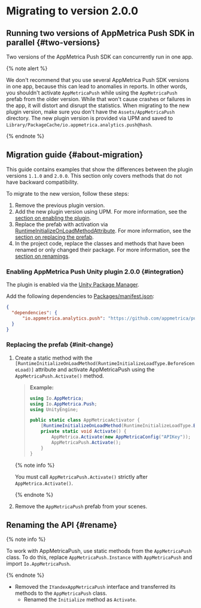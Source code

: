 # Migrating to version 2.0.0

## Running two versions of AppMetrica Push SDK in parallel {#two-versions}

Two versions of the AppMetrica Push SDK can concurrently run in one app.

{% note alert %}

We don't recommend that you use several AppMetrica Push SDK versions in one app, because this can lead to anomalies in reports. In other words, you shouldn't activate `AppMetricaPush` while using the `AppMetricaPush` prefab from the older version. While that won't cause crashes or failures in the app, it will distort and disrupt the statistics. When migrating to the new plugin version, make sure you don't have the `Assets/AppMetricaPush` directory. The new plugin version is provided via UPM and saved to `Library/PackageCache/io.appmetrica.analytics.push@hash`.

{% endnote %}

## Migration guide {#about-migration}

This guide contains examples that show the differences between the plugin versions `1.1.0` and `2.0.0`. This section only covers methods that do not have backward compatibility.

To migrate to the new version, follow these steps:

1. Remove the previous plugin version.
2. Add the new plugin version using UPM. For more information, see the [section on enabling the plugin](#integration).
3. Replace the prefab with activation via [RuntimeInitializeOnLoadMethodAttribute](https://docs.unity3d.com/ScriptReference/RuntimeInitializeOnLoadMethodAttribute.html). For more information, see the [section on replacing the prefab](#init-change).
4. In the project code, replace the classes and methods that have been renamed or only changed their package. For more information, see the [section on renamings](#rename).

### Enabling AppMetrica Push Unity plugin 2.0.0 {#integration}

The plugin is enabled via the [Unity Package Manager](https://docs.unity3d.com/Manual/Packages.html).

Add the following dependencies to [Packages/manifest.json](https://docs.unity3d.com/Manual/upm-manifestPrj.html):

```json translate=no
{
  "dependencies": {
      "io.appmetrica.analytics.push": "https://github.com/appmetrica/push-unity-plugin.git#v2.0.0"
  }
}
```

### Replacing the prefab {#init-change}

1. Create a static method with the `[RuntimeInitializeOnLoadMethod(RuntimeInitializeLoadType.BeforeSceneLoad)]` attribute and activate AppMetricaPush using the `AppMetricaPush.Activate()` method.

   > **Example:**
   >
   > ```csharp translate=no
   > using Io.AppMetrica;
   > using Io.AppMetrica.Push;
   > using UnityEngine;
   >
   > public static class AppMetricaActivator {
   >     [RuntimeInitializeOnLoadMethod(RuntimeInitializeLoadType.BeforeSceneLoad)]
   >     private static void Activate() {
   >         AppMetrica.Activate(new AppMetricaConfig("APIKey"));
   >         AppMetricaPush.Activate();
   >     }
   > }
   > ```

   {% note info %}

   You must call `AppMetricaPush.Activate()` strictly after `AppMetrica.Activate()`.

   {% endnote %}

2. Remove the `AppMetricaPush` prefab from your scenes.

## Renaming the API {#rename}

{% note info %}

To work with AppMetricaPush, use static methods from the `AppMetricaPush` class. To do this, replace `AppMetricaPush.Instance` with `AppMetricaPush` and import `Io.AppMetricaPush`.

{% endnote %}

* Removed the `IYandexAppMetricaPush` interface and transferred its methods to the `AppMetricaPush` class.
    * Renamed the `Initialize` method as `Activate`.
